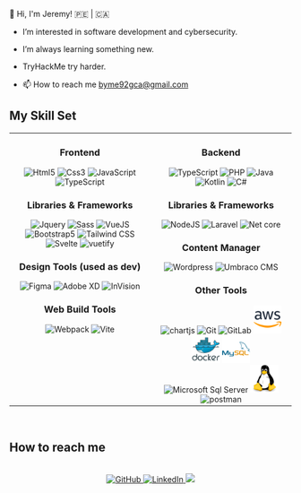 👋 Hi, I'm Jeremy! 🇵🇪 | 🇨🇦

- I’m interested in software development and cybersecurity.
- I’m always learning something new.
- TryHackMe try harder.

- 📫 How to reach me byme92gca@gmail.com

## My Skill Set

<table>
<tr>

<td valign="top" width="50%">

<div align="center">  

### Frontend

<img src="https://cdn.worldvectorlogo.com/logos/html-1.svg" alt="Html5" height="50" title="Html5" />
<img src="https://cdn.worldvectorlogo.com/logos/css-3.svg" alt="Css3" height="50" title="Css3" />
<img src="https://cdn.worldvectorlogo.com/logos/logo-javascript.svg" alt="JavaScript" height="50" title="JavaScript" />
<img src="https://cdn.worldvectorlogo.com/logos/typescript-2.svg" alt="TypeScript" height="50" title="TypeScript" />

### Libraries & Frameworks

<img src="https://cdn.worldvectorlogo.com/logos/jquery-4.svg" alt="Jquery" height="50" title="jQuery" />
<img src="https://cdn.worldvectorlogo.com/logos/sass-1.svg" alt="Sass" height="50" title="Sass" />
<img src="https://cdn.worldvectorlogo.com/logos/vue-9.svg" alt="VueJS" height="50" title="VueJS" />
<img src="https://cdn.worldvectorlogo.com/logos/bootstrap-5-1.svg" alt="Bootstrap5" height="50" title="Bootstrap" />
<img src="https://cdn.worldvectorlogo.com/logos/tailwind-css-2.svg" alt="Tailwind CSS" height="50" title="Tailwind CSS" />
<img src="https://cdn.worldvectorlogo.com/logos/svelte-1.svg" alt="Svelte" height="50" title="Svelte" />
<img src="https://bestofjs.org/logos/vuetify.svg" alt="vuetify" height="50" title="Vuetify" />

### Design Tools (used as dev)

<img src="https://www.vectorlogo.zone/logos/figma/figma-icon.svg" alt="Figma" height="50" title="Figma" />
<img src="https://cdn.worldvectorlogo.com/logos/adobe-xd-1.svg" alt="Adobe XD" height="50" title="Adobe" />
<img src="https://cdn.worldvectorlogo.com/logos/invision.svg" alt="InVision" height="50" title="InVision" />

### Web Build Tools

<img src="https://cdn.worldvectorlogo.com/logos/webpack-icon.svg" alt="Webpack" height="50" title="Webpack" />
<img src="https://cdn.worldvectorlogo.com/logos/vitejs.svg" alt="Vite" height="50" title="ViteJS" />

</td>

<td valign="top" width="50%">

<div align="center">

### Backend

<img src="https://cdn.worldvectorlogo.com/logos/typescript-2.svg" alt="TypeScript" height="50" title="TypeScript" />
<img src="https://cdn.worldvectorlogo.com/logos/php-1.svg" alt="PHP" height="50" title="PHP" />
<img src="https://profilinator.rishav.dev/skills-assets/java-original-wordmark.svg" alt="Java" height="50" title="Java" />
<img src="https://cdn.worldvectorlogo.com/logos/kotlin-1.svg" alt="Kotlin" height="50" title="Kotlin" />
<img src="https://cdn.worldvectorlogo.com/logos/c--4.svg" alt="C#" height="50" title="C#" />

### Libraries & Frameworks

<img src="https://cdn.worldvectorlogo.com/logos/nodejs-2.svg" alt="NodeJS" height="50" title="NodeJS" />
<img src="https://cdn.worldvectorlogo.com/logos/laravel-2.svg" alt="Laravel" height="50" title="Laravel" />
<img src="https://cdn.worldvectorlogo.com/logos/dot-net-core-7.svg" alt="Net core" height="50" title="NetCore" />

### Content Manager

<img src="https://cdn.worldvectorlogo.com/logos/wordpress-icon.svg" alt="Wordpress" height="50" />
<img src="https://umbraco.com/media/4mzda5do/umbraco_logo_blue05.png?quality=80&format=webp" alt="Umbraco CMS" height="50" />

### Other Tools

<img src="https://www.chartjs.org/media/logo-title.svg" alt="chartjs" height="50" title="ChartJS" />

<img src="https://www.vectorlogo.zone/logos/git-scm/git-scm-icon.svg" alt="Git" height="50" title="Git" />
<img src="https://profilinator.rishav.dev/skills-assets/gitlab.svg" alt="GitLab" height="50" title="GitLab" />
<img src="https://raw.githubusercontent.com/devicons/devicon/master/icons/amazonwebservices/amazonwebservices-original-wordmark.svg" alt="AWS" height="50" title="AWS" />
<img src="https://raw.githubusercontent.com/devicons/devicon/master/icons/docker/docker-original-wordmark.svg" alt="docker" height="50" title="Docker" />
<img src="https://raw.githubusercontent.com/devicons/devicon/master/icons/mysql/mysql-original-wordmark.svg" alt="mysql" height="50" title="MySQL" />
<img src="https://cdn.worldvectorlogo.com/logos/microsoft-sql-server-1.svg" alt="Microsoft Sql Server" height="50" title="MS SQL Server">
<img src="https://raw.githubusercontent.com/devicons/devicon/master/icons/linux/linux-original.svg" alt="linux" height="50" title="Linux" />
<img src="https://www.vectorlogo.zone/logos/getpostman/getpostman-icon.svg" alt="postman" height="50" title="Postman" />

</div>

</td>

</tr>
</table>

<br/>

## How to reach me

<br/>

<div align="center">
<a href="https://github.com/byme92g" target="_blank">
  <img src="https://img.shields.io/badge/github-%2324292e.svg?&style=for-the-badge&logo=github&logoColor=white" alt="GitHub"/>
</a>
<a href="https://www.linkedin.com/in/jeremy-pando/" target="_blank">
  <img src="https://img.shields.io/badge/linkedin-%231E77B5.svg?&style=for-the-badge&logo=linkedin&logoColor=white" alt="LinkedIn"/>
</a>
<a href="mailto:byme92gca@gmail.com">
  <img src="https://img.shields.io/badge/Gmail-D14836?style=for-the-badge&logo=gmail&logoColor=white" target="_blank">
</a>
</div>
<br/>
